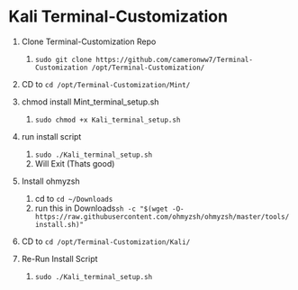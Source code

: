 # Kali Terminal-Customization

1. Clone Terminal-Customization Repo
   1. `sudo git clone https://github.com/cameronww7/Terminal-Customization /opt/Terminal-Customization/`

2. CD to `cd /opt/Terminal-Customization/Mint/`
   
3. chmod install Mint_terminal_setup.sh
   1. `sudo chmod +x Kali_terminal_setup.sh`

4. run install script
   1. `sudo ./Kali_terminal_setup.sh`
   2. Will Exit (Thats good)

5. Install ohmyzsh
   1. cd to `cd ~/Downloads`
   2. run this in Downloads`sh -c "$(wget -O- https://raw.githubusercontent.com/ohmyzsh/ohmyzsh/master/tools/install.sh)"`

6. CD to `cd /opt/Terminal-Customization/Kali/`

7. Re-Run Install Script
   1. `sudo ./Kali_terminal_setup.sh`